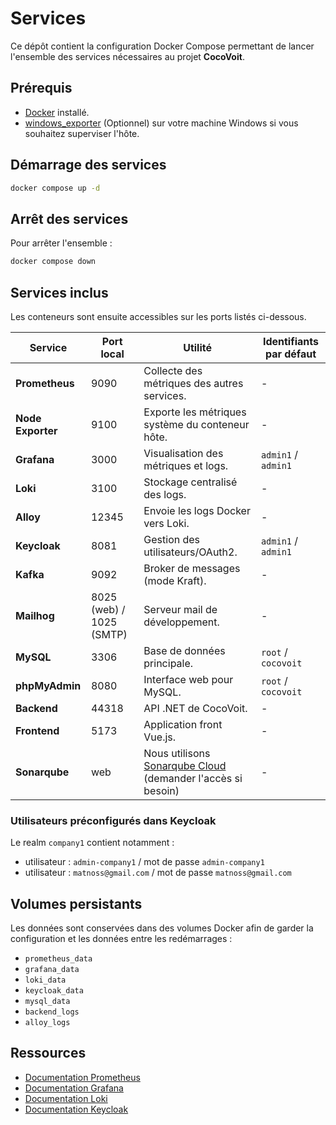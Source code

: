 # Services

Ce dépôt contient la configuration Docker Compose permettant de lancer l'ensemble des services nécessaires au projet **CocoVoit**.

## Prérequis
- [Docker](https://docs.docker.com/get-docker/) installé.
- [windows_exporter](https://github.com/prometheus-community/windows_exporter) (Optionnel) sur votre machine Windows si vous souhaitez superviser l'hôte.

## Démarrage des services
```sh
docker compose up -d
```

## Arrêt des services
Pour arrêter l'ensemble :
```sh
docker compose down
```

## Services inclus
Les conteneurs sont ensuite accessibles sur les ports listés ci-dessous. 

| Service       | Port local | Utilité | Identifiants par défaut |
|---------------|-----------|---------|-------------------------|
| **Prometheus**| 9090      | Collecte des métriques des autres services. | - |
| **Node Exporter**| 9100 | Exporte les métriques système du conteneur hôte. | - |
| **Grafana**   | 3000      | Visualisation des métriques et logs. | `admin1` / `admin1` |
| **Loki**      | 3100      | Stockage centralisé des logs. | - |
| **Alloy**     | 12345     | Envoie les logs Docker vers Loki. | - |
| **Keycloak**  | 8081      | Gestion des utilisateurs/OAuth2. | `admin1` / `admin1` |
| **Kafka**     | 9092      | Broker de messages (mode Kraft). | - |
| **Mailhog**   | 8025 (web) / 1025 (SMTP) | Serveur mail de développement. | - |
| **MySQL**     | 3306      | Base de données principale. | `root` / `cocovoit` |
| **phpMyAdmin**| 8080      | Interface web pour MySQL. | `root` / `cocovoit` |
| **Backend**   | 44318     | API .NET de CocoVoit. | - |
| **Frontend**  | 5173      | Application front Vue.js. | - |
| **Sonarqube** | web       | Nous utilisons [Sonarqube Cloud](https://sonarcloud.io/organizations/cocovoit/projects) (demander l'accès si besoin) | - |

### Utilisateurs préconfigurés dans Keycloak
Le realm `company1` contient notamment :
- utilisateur : `admin-company1` / mot de passe `admin-company1`
- utilisateur : `matnoss@gmail.com` / mot de passe `matnoss@gmail.com`

## Volumes persistants
Les données sont conservées dans des volumes Docker afin de garder la configuration et les données entre les redémarrages :
- `prometheus_data`
- `grafana_data`
- `loki_data`
- `keycloak_data`
- `mysql_data`
- `backend_logs`
- `alloy_logs`

## Ressources
- [Documentation Prometheus](https://prometheus.io/docs/introduction/overview/)
- [Documentation Grafana](https://grafana.com/docs/grafana/latest/)
- [Documentation Loki](https://grafana.com/docs/loki/latest/)
- [Documentation Keycloak](https://www.keycloak.org/documentation.html)
